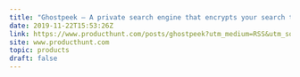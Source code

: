 ```yaml
---
title: "Ghostpeek — A private search engine that encrypts your search terms."
date: 2019-11-22T15:53:26Z
link: https://www.producthunt.com/posts/ghostpeek?utm_medium=RSS&utm_source=hune
site: www.producthunt.com
topic: products
draft: false
---
```

